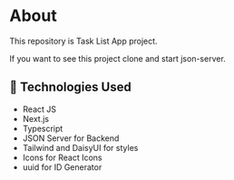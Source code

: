 <h1>About</h1>

<p>This repository is Task List App project.<p>
<p>If you want to see this project clone and start json-server.<p>

## 🧰 Technologies Used

- React JS
- Next.js
- Typescript
- JSON Server for Backend
- Tailwind and DaisyUI for styles
- Icons for React Icons
- uuid for ID Generator
